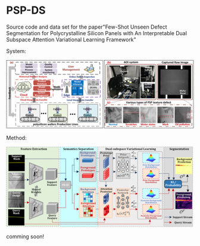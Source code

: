 # PSP-DS
Source code and data set for the paper"Few-Shot Unseen Defect Segmentation for Polycrystalline Silicon Panels with An Interpretable Dual Subspace Attention Variational Learning Framework"

System:
<div align="center">
  <img src="https://github.com/hmyao22/PSP-DS/blob/main/Figure1.png">
</div>

Method:
<div align="center">
  <img src="https://github.com/hmyao22/PSP-DS/blob/main/Figure2.png">
</div>

comming soon!
